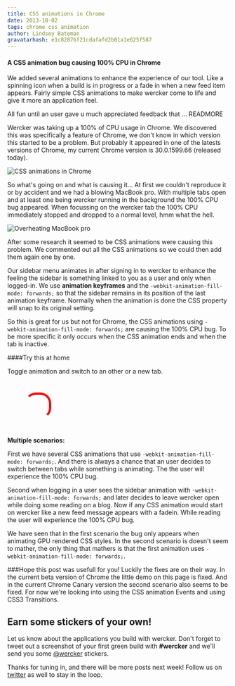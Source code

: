 ```yaml
---
title: CSS animations in Chrome
date: 2013-10-02
tags: chrome css animation
author: Lindsey Bateman
gravatarhash: e1c82876f21cdafafd2b01a1e625f587
---
```

<h4 class="subheader">
A CSS animation bug causing 100% CPU in Chrome
</h4>

We added several animations to enhance the experience of our tool.
Like a spinning icon when a build is in progress or a fade in when a new feed item appears.
Fairly simple CSS animations to make wercker come to life and give it more an application feel.

All fun until an user gave u much appreciated feedback that ...
READMORE

Wercker was taking up a 100% of CPU usage in Chrome.
We discovered this was specifically a feature of Chrome, we don't know in which version this started to be a problem.
But probably it appeared in one of the latests versions of Chrome, my current Chrome version is 30.0.1599.66 (released today).

![CSS animations in Chrome](/images/posts/chromecssanimations/chrometaskmanager.png)

So what's going on and what is causing it… At first we couldn't reproduce it or by accident and we had a blowing MacBook pro.
With multiple tabs open and at least one being wercker running in the background the 100% CPU bug appeared.
When focussing on the wercker tab the 100% CPU immediately stopped and dropped to a normal level, hmm what the hell.

![Overheating MacBook pro](/images/posts/chromecssanimations/heatmap.jpg)

After some research it seemed to be CSS animations were causing this problem.
We commented out all the CSS animations so we could then add them again one by one.

Our sidebar menu animates in after signing in to wercker to enhance the feeling the sidebar is something linked to you as a user and only when logged-in.
We use **animation keyframes** and the `-webkit-animation-fill-mode: forwards;` so that the sidebar remains in its position of the last animation keyframe.
Normally when the animation is done the CSS property will snap to its original setting.

So this is great for us but not for Chrome, the CSS animations using `-webkit-animation-fill-mode: forwards;` are causing the 100% CPU bug.
To be more specific it only occurs when the CSS animation ends and when the tab is inactive.



####Try this at home


<style type="text/css">

	.demo {
		margin: 40px;
	}

	.red__block {
		width: 50px;
		height: 50px;
		border: 5px solid red;
		border-color: red red transparent transparent;
		border-radius: 25px;
		background-color: transparent;
	}

	.red__block.active {
		-webkit-animation: rotating 3s linear;
		-webkit-animation-fill-mode: forwards;
		-moz-animation: rotating 3s linear;
		animation-fill-mode: forwards;
	}

	@-webkit-keyframes rotating {
	     from{
	         -webkit-transform: rotate(0deg);
	     }
	     to{
	         -webkit-transform: rotate(1440deg);
	    }
	}

	@-moz-keyframes rotating {
	     from{
	         -moz-transform: rotate(0deg);
	     }
	     to{
	         -moz-transform: rotate(1440deg);
	    }
	}

</style>
<a class="js-toggle-play button">Toggle animation</a> and switch to an other or a new tab.

<div class="demo">
	<div class="red__block"></div>
</div>

<script type="text/javascript">
	var toggleBlueBox = function(){
		$('.red__block').toggleClass("active");
	};
	$(".js-toggle-play").on("click", toggleBlueBox);
</script>

**Multiple scenarios:**

First we have several CSS animations that use `-webkit-animation-fill-mode: forwards;`.
And there is always a chance that an user decides to switch between tabs while something is animating.
The the user will experience the 100% CPU bug.

Second when logging in a user sees the sidebar animation with `-webkit-animation-fill-mode: forwards;` and later decides
to leave wercker open while doing some reading on a blog. Now if any CSS animation would start on wercker like a new feed message appears with a fadein.
While reading the user will experience the 100% CPU bug.

We have seen that in the first scenario the bug only appears when animating GPU rendered CSS styles.
In the second scenario is doesn't seem to mather, the only thing that mathers is that the first animation uses `-webkit-animation-fill-mode: forwards;`.

###Hope this post was usefull for you!
Luckily the fixes are on their way. In the current beta version of Chrome the little demo on this page is fixed.
And in the current Chrome Canary version the second scenario also seems to be fixed.
For now we're looking into using the CSS animation Events and using CSS3 Transitions.

## Earn some stickers of your own!

Let us know about the applications you build with wercker. Don't forget to tweet out a screenshot of your first green build with **#wercker** and we'll send you some [@wercker](http://twitter.com/wercker) stickers.

Thanks for tuning in, and there will be more posts next week! Follow us on [twitter](http://twitter.com/wercker) as well to stay in the loop.


